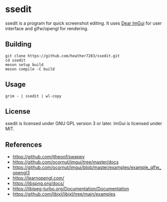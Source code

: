 # ssedit
ssedit is a program for quick screenshot editing.
It uses [Dear ImGui] for user interface and glfw/opengl for rendering.

## Building
```
git clone https://github.com/heather7283/ssedit.git
cd ssedit
meson setup build
meson compile -C build
```

## Usage
```
grim - | ssedit | wl-copy
```

## License
ssedit is licensed under GNU GPL version 3 or later.
ImGui is licensed under MIT.

## References
- https://github.com/jtheoof/swappy
- https://github.com/ocornut/imgui/tree/master/docs
- https://github.com/ocornut/imgui/blob/master/examples/example_glfw_opengl3
- https://learnopengl.com/
- https://libspng.org/docs/
- https://libjpeg-turbo.org/Documentation/Documentation
- https://github.com/libjxl/libjxl/tree/main/examples

[Dear ImGui]: https://github.com/ocornut/imgui
